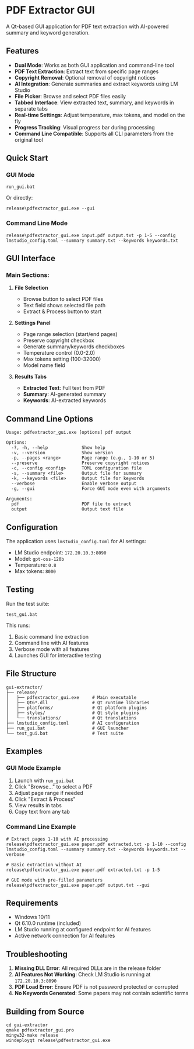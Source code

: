 # PDF Extractor GUI

A Qt-based GUI application for PDF text extraction with AI-powered summary and keyword generation.

## Features

- **Dual Mode**: Works as both GUI application and command-line tool
- **PDF Text Extraction**: Extract text from specific page ranges
- **Copyright Removal**: Optional removal of copyright notices
- **AI Integration**: Generate summaries and extract keywords using LM Studio
- **File Picker**: Browse and select PDF files easily
- **Tabbed Interface**: View extracted text, summary, and keywords in separate tabs
- **Real-time Settings**: Adjust temperature, max tokens, and model on the fly
- **Progress Tracking**: Visual progress bar during processing
- **Command Line Compatible**: Supports all CLI parameters from the original tool

## Quick Start

### GUI Mode
```batch
run_gui.bat
```
Or directly:
```batch
release\pdfextractor_gui.exe --gui
```

### Command Line Mode
```batch
release\pdfextractor_gui.exe input.pdf output.txt -p 1-5 --config lmstudio_config.toml --summary summary.txt --keywords keywords.txt
```

## GUI Interface

### Main Sections:

1. **File Selection**
   - Browse button to select PDF files
   - Text field shows selected file path
   - Extract & Process button to start

2. **Settings Panel**
   - Page range selection (start/end pages)
   - Preserve copyright checkbox
   - Generate summary/keywords checkboxes
   - Temperature control (0.0-2.0)
   - Max tokens setting (100-32000)
   - Model name field

3. **Results Tabs**
   - **Extracted Text**: Full text from PDF
   - **Summary**: AI-generated summary
   - **Keywords**: AI-extracted keywords

## Command Line Options

```
Usage: pdfextractor_gui.exe [options] pdf output

Options:
  -?, -h, --help             Show help
  -v, --version              Show version
  -p, --pages <range>        Page range (e.g., 1-10 or 5)
  --preserve                 Preserve copyright notices
  -c, --config <config>      TOML configuration file
  -s, --summary <file>       Output file for summary
  -k, --keywords <file>      Output file for keywords
  --verbose                  Enable verbose output
  -g, --gui                  Force GUI mode even with arguments

Arguments:
  pdf                        PDF file to extract
  output                     Output text file
```

## Configuration

The application uses `lmstudio_config.toml` for AI settings:
- LM Studio endpoint: `172.20.10.3:8090`
- Model: `gpt-oss-120b`
- Temperature: `0.8`
- Max tokens: `8000`

## Testing

Run the test suite:
```batch
test_gui.bat
```

This runs:
1. Basic command line extraction
2. Command line with AI features
3. Verbose mode with all features
4. Launches GUI for interactive testing

## File Structure

```
gui-extractor/
├── release/
│   ├── pdfextractor_gui.exe     # Main executable
│   ├── Qt6*.dll                 # Qt runtime libraries
│   ├── platforms/               # Qt platform plugins
│   ├── styles/                  # Qt style plugins
│   └── translations/            # Qt translations
├── lmstudio_config.toml         # AI configuration
├── run_gui.bat                  # GUI launcher
└── test_gui.bat                 # Test suite
```

## Examples

### GUI Mode Example
1. Launch with `run_gui.bat`
2. Click "Browse..." to select a PDF
3. Adjust page range if needed
4. Click "Extract & Process"
5. View results in tabs
6. Copy text from any tab

### Command Line Example
```batch
# Extract pages 1-10 with AI processing
release\pdfextractor_gui.exe paper.pdf extracted.txt -p 1-10 --config lmstudio_config.toml --summary summary.txt --keywords keywords.txt --verbose

# Basic extraction without AI
release\pdfextractor_gui.exe paper.pdf extracted.txt -p 1-5

# GUI mode with pre-filled parameters
release\pdfextractor_gui.exe paper.pdf output.txt --gui
```

## Requirements

- Windows 10/11
- Qt 6.10.0 runtime (included)
- LM Studio running at configured endpoint for AI features
- Active network connection for AI features

## Troubleshooting

1. **Missing DLL Error**: All required DLLs are in the release folder
2. **AI Features Not Working**: Check LM Studio is running at `172.20.10.3:8090`
3. **PDF Load Error**: Ensure PDF is not password protected or corrupted
4. **No Keywords Generated**: Some papers may not contain scientific terms

## Building from Source

```batch
cd gui-extractor
qmake pdfextractor_gui.pro
mingw32-make release
windeployqt release\pdfextractor_gui.exe
```